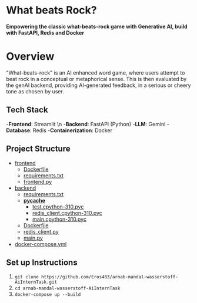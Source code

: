 # What beats Rock?

**Empowering the classic what-beats-rock game with Generative AI, build with FastAPI, Redis and Docker**

# Overview
"What-beats-rock" is an AI enhanced word game, where users attempt to beat rock in a conceptual or metaphorical sense. This is then evaluated by the genAI backend, providing AI-generated feedback, in a serious or cheery tone as chosen by user.

## Tech Stack
-**Frontend**: Streamlit \n
-**Backend**: FastAPI (Python)
-**LLM**: Gemini
-**Database**: Redis
-**Containerization**: Docker

## Project Structure

 * [frontend](./frontend)
   * [Dockerfile](./frontend/Dockerfile)
   * [requirements.txt](./frontend/requirements.txt)
   * [frontend.py](./frontend/frontend.py)
 * [backend](./backend)
   * [requirements.txt](./backend/requirements.txt)
   * [__pycache__](./backend/__pycache__)
     * [test.cpython-310.pyc](./backend/__pycache__/test.cpython-310.pyc)
     * [redis_client.cpython-310.pyc](./backend/__pycache__/redis_client.cpython-310.pyc)
     * [main.cpython-310.pyc](./backend/__pycache__/main.cpython-310.pyc)
   * [Dockerfile](./backend/Dockerfile)
   * [redis_client.py](./backend/redis_client.py)
   * [main.py](./backend/main.py)
 * [docker-compose.yml](./docker-compose.yml)

## Set up Instructions
1. `git clone https://github.com/Eros483/arnab-mandal-wasserstoff-AiInternTask.git`
2. `cd arnab-mandal-wasserstoff-AiInternTask`
3. `docker-compose up --build`
